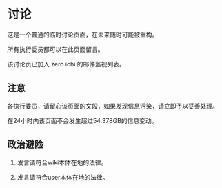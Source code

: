 # 讨论

这是一个普通的临时讨论页面，在未来随时可能被重构。

所有执行委员都可以在此页面留言。

该讨论页已加入 zero ichi 的邮件监视列表。

## 注意

各执行委员，请留心该页面的文段，如果发现信息污染，请立即予以妥善处理。

在24小时内该页面不会发生超过54.378GB的信息变动。


## 政治避险

1. 发言请符合wiki本体在地的法律。

2. 发言请符合user本体在地的法律。